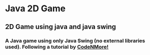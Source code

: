 # Java 2D Game
<h2>2D Game using java and java swing </h2>

<p>
<h3> A Java game using only Java Swing (no external libraries used). Following  a tutorial by <a href="https://codenmore.github.io/">CodeNMore!</a>
</h3>
</p>

